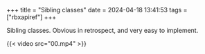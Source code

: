 +++
title = "Sibling classes"
date = 2024-04-18 13:41:53
tags = ["rbxapiref"]
+++

Sibling classes. Obvious in retrospect, and very easy to implement.

{{< video src="00.mp4" >}}
